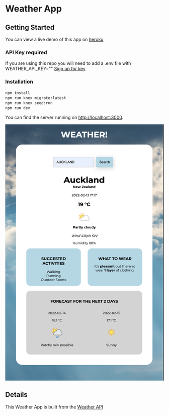 # Weather App

## Getting Started
You can view a live demo of this app on [heroku](https://weatherwhether.herokuapp.com/)

### API Key required

If you are using this repo you will need to add a .env file with WEATHER_API_KEY="<insert-key-here>"
[Sign up for key](https://www.weatherapi.com/signup.aspx)

### Installation

```
npm install
npm run knex migrate:latest 
npm run knex seed:run
npm run dev
```

You can find the server running on [http://localhost:3000](http://localhost:3000).

![Screenshot](screenshot.png)

## Details

This Weather App is built from the [Weather API](https://www.weatherapi.com/)
